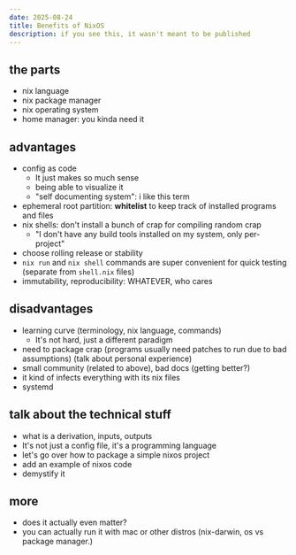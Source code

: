 ```yaml
---
date: 2025-08-24
title: Benefits of NixOS
description: if you see this, it wasn't meant to be published
---
```

## the parts
- nix language
- nix package manager
- nix operating system
- home manager: you kinda need it

## advantages
- config as code
    - It just makes so much sense
    - being able to visualize it
    - "self documenting system": i like this term
- ephemeral root partition: **whitelist** to keep track of installed programs and files
- nix shells: don't install a bunch of crap for compiling random crap
    - "I don't have any build tools installed on my system, only per-project"
- choose rolling release or stability
- `nix run` and `nix shell` commands are super convenient for quick testing (separate from `shell.nix` files)
- immutability, reproducibility: WHATEVER, who cares

## disadvantages
- learning curve (terminology, nix language, commands)
    - It's not hard, just a different paradigm
- need to package crap (programs usually need patches to run due to bad assumptions) (talk about personal experience)
- small community (related to above), bad docs (getting better?)
- it kind of infects everything with its nix files
- systemd

## talk about the technical stuff
- what is a derivation, inputs, outputs
- It's not just a config file, it's a programming language
- let's go over how to package a simple nixos project
- add an example of nixos code
- demystify it

## more
- does it actually even matter?
- you can actually run it with mac or other distros (nix-darwin, os vs package manager.)